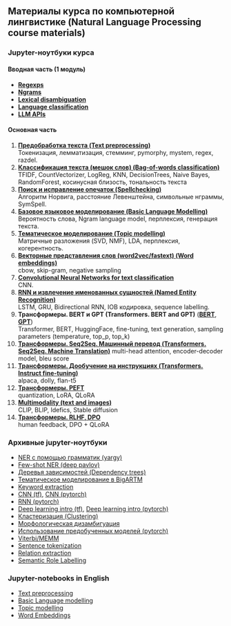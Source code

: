 ## Материалы курса по компьютерной лингвистике (Natural Language Processing course materials)

### Jupyter-ноутбуки курса

#### Вводная часть (1 модуль)
- [**Regexps**](https://github.com/mannefedov/compling_nlp_hse_course/blob/master/notebooks/first_module_intro/01_regular_expressions.ipynb)
- [**Ngrams**](https://github.com/mannefedov/compling_nlp_hse_course/blob/master/notebooks/first_module_intro/02_ngrams.ipynb)
- [**Lexical disambiguation**](https://github.com/mannefedov/compling_nlp_hse_course/blob/master/notebooks/first_module_intro/03_lexical_disambiguation.ipynb)
- [**Language classification**](https://github.com/mannefedov/compling_nlp_hse_course/blob/master/notebooks/first_module_intro/04_textual_corpora.ipynb)
- [**LLM APIs**](https://github.com/mannefedov/compling_nlp_hse_course/blob/master/notebooks/first_module_intro/05_basic_llm_usage.ipynb)

#### Основная часть

1. [**Предобработка текста (Text preprocessing)**](https://github.com/mannefedov/compling_nlp_hse_course/blob/master/notebooks/preprocessing/Text_preprocessing.ipynb)  
Токенизация, лемматизация, стемминг, pymorphy, mystem, regex, razdel. 
2. [**Классификация текста (мешок слов) (Bag-of-words classification)**](https://github.com/mannefedov/compling_nlp_hse_course/blob/master/notebooks/bow/Bag_of_words_classification.ipynb)  
TFIDF, CountVectorizer, LogReg, KNN, DecisionTrees, Naive Bayes, RandomForest, косинусная близость, тональность текста  
3. [**Поиск и исправление опечаток (Spellchecking)**](https://github.com/mannefedov/compling_nlp_hse_course/blob/master/notebooks/spelling/Spellchecking.ipynb)  
Алгоритм Норвига, расстояние Левенштейна, символьные нграммы, SymSpell. 
4. [**Базовое языковое моделирование (Basic Language Modelling)**](https://github.com/mannefedov/compling_nlp_hse_course/blob/master/notebooks/lm_intro/Language_model_intro.ipynb)  
Вероятность слова, Ngram language model, перплексия, генерация текста. 
5. [**Тематическое моделирование (Topic modelling)**](https://github.com/mannefedov/compling_nlp_hse_course/blob/master/notebooks/topic_modelling/Topic_modelling.ipynb)  
Матричные разложения (SVD, NMF), LDA, перплексия, когерентность. 
6. [**Векторные представления слов (word2vec/fastext) (Word embeddings)**](https://github.com/mannefedov/compling_nlp_hse_course/blob/master/notebooks/word_embeddings/Word_embeddings.ipynb)  
cbow, skip-gram, negative sampling  
7. [**Convolutional Neural Networks for text classification**](https://github.com/mannefedov/compling_nlp_hse_course/blob/master/notebooks/cnn/cnn_keras.ipynb)  
CNN. 
8. [**RNN и извлечение именованных сущностей (Named Entity Recognition)**](https://github.com/mannefedov/compling_nlp_hse_course/blob/master/notebooks/rnn_ner/RNN_NER.ipynb)  
LSTM, GRU, Bidirectional RNN, IOB кодировка, sequence labelling. 
9. **Трансформеры. BERT и GPT (Transformers. BERT and GPT)** ([**BERT**](https://github.com/mannefedov/compling_nlp_hse_course/blob/master/notebooks/transfer_learning_hg/Fine_tunining_pretrained_LMs.ipynb),  [**GPT**](https://github.com/mannefedov/compling_nlp_hse_course/blob/master/notebooks/gpt/gpt.ipynb))  
Transformer, BERT, HuggingFace, fine-tuning, text generation, sampling parameters (temperature, top_p, top_k)  
10. [**Трансформеры. Seq2Seq. Машинный перевод (Transformers. Seq2Seq. Machine Translation)**](https://github.com/mannefedov/compling_nlp_hse_course/blob/master/notebooks/machine_translation/MT_transformer.ipynb)
multi-head attention, encoder-decoder model, bleu score
11. [**Трансформеры. Дообучение на инструкциях (Transformers. Instruct fine-tuning)**](https://github.com/mannefedov/compling_nlp_hse_course/tree/master/notebooks/instruct_fine_tuning)  
alpaca, dolly, flan-t5  
12. [**Трансформеры. PEFT**](https://github.com/mannefedov/compling_nlp_hse_course/blob/master/notebooks/peft/PEFT.ipynb)  
quantization, LoRA, QLoRA  
13. [**Multimodality (text and images)**](https://github.com/mannefedov/compling_nlp_hse_course/blob/master/notebooks/multimodality/CLIP_BLIP_Stable_diffusion.ipynb)  
CLIP, BLIP, Idefics, Stable diffusion   
14. [**Трансформеры. RLHF, DPO**](https://github.com/mannefedov/compling_nlp_hse_course/blob/master/notebooks/rlhf/RLHF_DPO.ipynb)  
human feedback, DPO + QLoRA  





### Архивные jupyter-ноутбуки
- [NER с помощью грамматик (yargy)](https://github.com/mannefedov/compling_nlp_hse_course/blob/master/notebooks/rnn_ner/NER_rule_based.ipynb)
- [Few-shot NER (deep pavlov)](https://github.com/mannefedov/compling_nlp_hse_course/blob/master/notebooks/rnn_ner/deep_pavlov_ner.ipynb)
- [Деревья зависимостей (Dependency trees)](https://github.com/mannefedov/compling_nlp_hse_course/blob/master/notebooks/dependency_parsing/Dependencies_v2.ipynb)
- [Тематическое моделирование в BigARTM](https://github.com/mannefedov/compling_nlp_hse_course/blob/master/notebooks/topic_modelling/Topic_model_BigARTM.ipynb)
- [Keyword extraction](https://github.com/mannefedov/compling_nlp_hse_course/blob/master/notebooks/keyword_extraction/Keyword_extraction.ipynb)
- [CNN (tf)](https://github.com/mannefedov/compling_nlp_hse_course/blob/master/notebooks/cnn/cnn_tf.ipynb), [CNN (pytorch)](https://github.com/mannefedov/compling_nlp_hse_course/blob/master/notebooks/cnn/cnn_torch.ipynb)
- [RNN (pytorch)](https://github.com/mannefedov/compling_nlp_hse_course/blob/master/notebooks/rnn_ner/rnn_torch.ipynb)
- [Deep learning intro (tf)](https://github.com/mannefedov/compling_nlp_hse_course/blob/master/notebooks/word_embeddings/nn_intro_tf.ipynb), [Deep learning intro (pytorch)](https://github.com/mannefedov/compling_nlp_hse_course/blob/master/notebooks/word_embeddings/nn_intro_torch.ipynb)
- [Кластеризация (Clustering)](https://github.com/mannefedov/compling_nlp_hse_course/blob/master/notebooks/wsd/clustering_tutorial.ipynb)
- [Морфологическая дизамбигуация](https://github.com/mannefedov/compling_nlp_hse_course/blob/master/notebooks/morphology/%D0%9C%D0%BE%D1%80%D1%84%D0%BE%D0%BB%D0%BE%D0%B3%D0%B8%D1%87%D0%B5%D1%81%D0%BA%D0%B0%D1%8F%20%D0%B4%D0%B8%D0%B7%D0%B0%D0%BC%D0%B1%D0%B8%D0%B3%D1%83%D0%B0%D1%86%D0%B8%D1%8F.ipynb)
- [Использование предобученных моделей (pytorch)](https://github.com/mannefedov/compling_nlp_hse_course/blob/master/notebooks/transfer_learning_hg/Fine_tune_pretrained_LM_torch.ipynb)
- [Viterbi/MEMM](https://github.com/mannefedov/compling_nlp_hse_course/blob/master/notebooks/other/MEMM_viterbi.ipynb)
- [Sentence tokenization](https://github.com/mannefedov/compling_nlp_hse_course/blob/master/notebooks/other/Sentence_tokenizer.ipynb)
- [Relation extraction](https://github.com/mannefedov/compling_nlp_hse_course/blob/master/notebooks/other/Relation_extraction.ipynb)
- [Semantic Role Labelling](https://github.com/mannefedov/compling_nlp_hse_course/blob/master/notebooks/other/srl.ipynb)


### Jupyter-notebooks in English
- [Text preprocessing](https://github.com/mannefedov/compling_nlp_hse_course/blob/master/english_notebooks/Preprocessing_Eng.ipynb)
- [Basic Language modelling](https://github.com/mannefedov/compling_nlp_hse_course/blob/master/english_notebooks/Ngrams-Eng.ipynb)
- [Topic modelling](https://github.com/mannefedov/compling_nlp_hse_course/blob/master/english_notebooks/Topic_model_gensim_sklearn_eng.ipynb)
- [Word Embeddings](https://github.com/mannefedov/compling_nlp_hse_course/blob/master/english_notebooks/Embeddings.ipynb)

